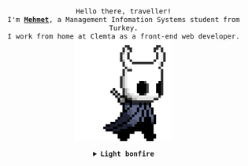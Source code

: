 <p align="center">
  <br>
  <samp>
    Hello there, traveller!
    <br>I'm <b><a rel="nofollow noopener noreferrer" target="_blank" href="https://gwyndev.com">Mehmet</a></b>, a Management Infomation Systems student from Turkey.<br>
    I work from home at Clemta as a front-end web developer.<br>

  </samp>

  <img src="https://raw.githubusercontent.com/TanZng/TanZng/master/assets/hollor_knight3.gif" width="200"/>

</p>


<details align="center">

<summary> <b> <samp> Light bonfire </samp></b></summary>
<samp>
 <b><h2 style="color: #fc6203">B O N F I R E &nbsp; L I T !</h2> </b>

<img src="https://raw.githubusercontent.com/TanZng/TanZng/master/assets/bonefire.gif" width="200"/>

<p align="center">
  <br><a rel="nofollow noopener noreferrer" target="_blank" href="https://www.linkedin.com/in/gwyndev/">
  <img src="https://raw.githubusercontent.com/TanZng/TanZng/master/assets/linkedin.png" width="30px" alt="LinkedIn"></a>
</p> 


</samp>
</details>
